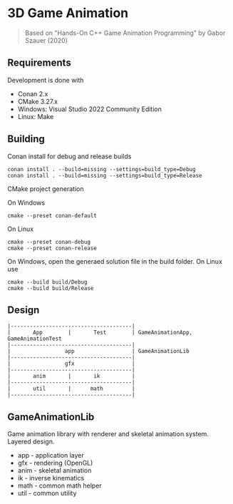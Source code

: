 # 3D Game Animation

> Based on "Hands-On C++ Game Animation Programming" by Gabor Szauer (2020)

## Requirements

Development is done with
* Conan 2.x
* CMake 3.27.x
* Windows: Visual Studio 2022 Community Edition
* Linux: Make

## Building

Conan install for debug and release builds
```
conan install . --build=missing --settings=build_type=Debug
conan install . --build=missing --settings=build_type=Release
```

CMake project generation

On Windows
```
cmake --preset conan-default
```

On Linux
```
cmake --preset conan-debug
cmake --preset conan-release
```

On Windows, open the generaed solution file in the build folder.
On Linux use
```
cmake --build build/Debug
cmake --build build/Release
```

## Design

```
|--------------------------------------|
|       App        |       Test        | GameAnimationApp, GameAnimationTest
|--------------------------------------|
|                 app                  | GameAnimationLib
|--------------------------------------|
|                 gfx                  |
|--------------------------------------|
|       anim       |       ik          |
|--------------------------------------|
|       util       |      math         |
|--------------------------------------|
```

## GameAnimationLib

Game animation library with renderer and skeletal animation system. Layered design.

* app - application layer
* gfx - rendering (OpenGL)
* anim - skeletal animation
* ik - inverse kinematics
* math - common math helper
* util - common utility